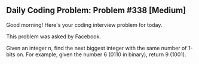 ## Daily Coding Problem: Problem #338 [Medium]

Good morning! Here's your coding interview problem for today.

This problem was asked by Facebook.

Given an integer n, find the next biggest integer with the same number of 1-bits on. For example, given the number 6 (0110 in binary), return 9 (1001).
